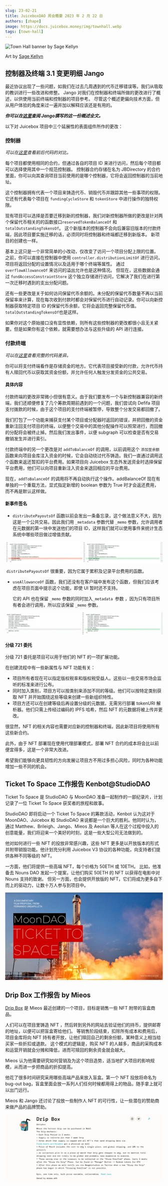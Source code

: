 ```yaml
---
slug: 23-02-21
title: JuiceboxDAO 周会概要 2023 年 2 月 22 日
authors: [zhape]
image: https://docs.juicebox.money/img/townhall.webp
tags: [town-hall]
---
```


![Town Hall banner by Sage Kellyn](https://docs.juicebox.money/img/townhall.webp)

Art by [Sage Kellyn](https://twitter.com/SageKellyn)

## 控制器及终端 3.1 变更明细   Jango

最近协议出现了一些问题，如我们在过去几周遇到的代币迁移错误等。我们从吸取的教训进行一些改进和修整。 Jango 对我们在控制器和终端所做的更改进行了概述，以供使用当前终端和控制器的项目参考。 尽管这个概述更偏向技术方面，但从用户体验的角度来过一遍并加以解释应该还是有用的。

***你可以在[这里](https://juicebox.notion.site/e940e45c08774388bdd31b21f38e4f30#b728fd6e3e734d5aad35dd636c401ec6)查阅 Jango撰写的这一份概述全文。***

以下对 Juicebox 项目中三个延展性的表面组件所作的更改：

### 控制器

*可以在[这里](https://www.diffchecker.com/bEuD9b4b/)查看前后代码的对比。*

每个项目都使用相同的合约，但通过各自的项目 ID 来进行访问，然后每个项目都可以选择使用其中一个规范控制器。 控制器合约存储在名为 JBDirectory 的合约里面，你可以向其查询项目当前使用的是哪个控制器，它将会返回控制器的当前地址。

这个控制器拥有代表一个项目来铸造代币、销毁代币并跟踪其他一些事项的权限。 它还有代表每个项目在 `fundingCycleStore` 和 `tokenStore` 中进行操作的独特权限。

现有项目可以选择是否要迁移到新的控制器，我们对新控制器所做的更改是针对两个保留代币相关的的函数接口`reservedTokenBalanceOf` 和 `totalOutstandingTokensOf`。 这个新版本的控制器不会向后兼容旧版本的付款终端，因此项目要实施迁移的话，必须同时将控制器和终端都迁移到新版本。 新项目的创建也一样。

基本上这只是一个非常简单的小改动，仅改变了访问一个项目分配上限的位置。 之前，你可以直接在控制器中使用 `controller.distributionLimitOf` 进行访问，项目将返回分配的设置情况以及适用于哪个终端等属性。 通过 `overflowAllowanceOf` 来访问的溢出允许也是这种情况。 但现在，这些数据会通过 `fundAccessConstraintStore` 这个独立存储进行访问，它解决了我们在进行第一次迁移时遇到的支出分配问题。

还有一些更改是关于如何访问保留代币余额的。未分配的保留代币数量不再以当前保留率来计算，现在每次收到付款时都会对保留代币进行自动记录。你可以向新控制器获取特定项目 ID 的保留代币余额，它将会返回完整保留代币值。`totalOutstandingTokensOf`也是这样。

如果你对这个原始接口没有显性依赖，则所有这些控制器的更改都很小且无关紧要。但是如果你有这个依赖，就需要想办法与这些升级的 API 进行连接。

### 付款终端

*可以在[这里](https://www.diffchecker.com/7Zf5CnrL/)查看完整的代码差异。*

你可以将支付终端看作是存储资金的地方。它代表项目接受新的付款，允许代币持有人赎回代币以获取其资金份额，并允许任何人触发分发资金的公共交易。

#### 具体内容

付款终端的更改非常微小但很有意义。由于我们要发布一个与新控制器兼容的新终端，我们还顺便修复了几个筹款周期前遇到的一个问题，我们尝试向 Defifa 项目支付拨款的时候，由于这个项目的支付终端被暂停，导致整个分发交易都回撤了。

我们打包了一个功能来捕获支付某个项目或分配器时返回的错误，并把回撤的资金重新注回支付项目的终端，以便整个交易中的其他分配操作可以照常进行，而回撤的分配将会被终止掉。然后我们发出事件，以便 subgraph 可以检查是否有交易撤销发生并进行索引。

付款终端中的另一个更改是对 `addToBalanceOf` 的调用，以前调用这个 `添加至余额` 函数来向项目金库注入资金的时候，它会自动绕过代币铸造。我们一直通过调用这个函数来返还暂扣的平台费用。如果项目向 Juicebox 生态外发送资金时选择保留平台费用，他们可以向项目重新注入资金来退回相应的平台费用。

现在，`addToBalanceOf` 的调用将不再自动执行这个操作。addBalanceOf 现在有单独的一个重载方法，显式指定新增的 boolean 参数为 True 时才会返还费用，而不再是默认这样做。



#### 新事件签名

- `distributePayoutsOf` 函数以前会发出一条备忘录，这个做法意义不大，因为这是一个公共交易。因此我们用 `_metadata` 参数代替 `_memo` 参数，允许调用者在元数据的第一块中发送他们的项目 ID，这样我们就可以使用事件来统计生态系统中哪些项目做过增值贡献。

![the distributePayoutsOf function](distributepayoutsof.webp)

​          `distributePayoutsOf` 很重要，因为它属于累积及记录平台费用的函数。

- `useAllowanceOf` 函数，我们还没有在客户端中发布这个函数，但我们应该考虑在项目页面中提示这个功能，即使 UI 暂时还不支持。

  它的 API 也在保留 `_memo` 参数的同时加入`_metadata `参数 ，因为只有项目所有者会进行调用，所以应该保留 `_memo` 参数。

![the useAllowanceOf function](useallowanceof.webp)

####  分级 721 委托

分级 721 委托是项目可以用于他们的 NFT 的一项扩展功能。

在创建流程中有一些新属性与 NFT 功能有关：

- 项目所有者现在可以指定版权税率和版权税受益人。这些以一些交易市场会监听的标准来进行公布。
- 同时加入类别，项目方可以按类别来添加不同的等级。他们可以按特定类别获取 NFT 并开始围绕这些等级来创建一些新组织特性。
- 项目方还可以在创建等级后再设置分级的元数据，无需另行部署 tokenURI 解析器。他们只需上传经过编码的 IPFS 哈希，然后 NFT 的元数据将被上传并更改。

很显然，NFT 的相关内容也需要对应新的控制器和终端，因此新项目将使用所有这些新合约。

此外，由于 NFT 部署现在使用代理部署模式，部署 NFT 合约的成本将会比以前便宜得多，这是一个非常大改进。



希望我们能够向更具韧性的方向发展让项目方不用过多担心风险，同时为各种功能增加一些不同的机会。

## Ticket To Space 工作报告  Kenbot@StudioDAO

Ticket To Space 是 StudioDAO 与 MoonDAO 准备一起制作的一部纪录片，计划记录了一位 Ticket To Space 获奖者的旅程和故事。

StudioDAO 即将启动一个 Ticket To Space 的筹款活动，Kenbot 认为这对于 MoonDAO、Juicebox 和 StudioDAO 来说都是一个巨大的胜利。他同时认为，通过 Matthew、Brileigh、Jango、Mieos 及 Aeolian 等人在这个过程中投入的创意能量，我们将迎来一个美好的时刻，这是一些大型公司无法做到的。

他对如何进行一些 NFT 的投放非常感兴趣，这些 NFT 更多是以开放版本的形式并附带销毁功能。他计划充分利用 Juicebox V3 协议的各种功能，向支持者们提供各种不同等级的 NFT。

一方面，他们将提供一些高端 NFT，每个价格为 50ETH 或 10ETH。 比如，他准备去 Nouns DAO 发起一个提案，让他们购买 50ETH 的 NFT 以获得在电影中对 Nouns 支持的致谢。 但另一方面，也会提供开放版的 NFT，它们将成为更多自下而上的驱动力，让数十万人参与到项目中。

![Ticket To Space documentary proposal in MoonDAO](ticket_to_space.webp)

## Drip Box 工作报告 by Mieos

[Drip Box](https://juicebox.money/@dripbox) 是 Mieos 最近创建的一个项目，目标是销售一些 NFT 附带的盲盒商品。

人们可以在项目里铸造 NFT ，然后转到另外的网站去验证他们的持币，提供邮寄的地址，以便可以把盲盒寄给他们。 等销售阶段结束，扣除所有成本和费用后，项目金库将向 NFT 持有者开放，让他们赎回自己的剩余份额，某种意义上相当给买家一些折扣或退款。 这个模式的逻辑是，购买 NFT 的人越多，商品的采购成本和运营开销就会分摊和降低，进而可赎回的剩余资金就会越大。

Mieos 认为他需要研究如何营销及为这个项目造势，适当地扩大项目的影响规模，从而进一步把商品的折扣提高。

他花了很多时间研究采用哪些高端产品来放入盲盒。第一个 NFT 投放将命名为 bug-out bag，盲盒里面会放一系列人们任何时候都用得上的物品，随手拿上就可以出门远行。

Mieos 和 Jango 还讨论了投放一些制作人 NFT 的可行性，让一些潜在的赞助商来做产品的品牌赞助。

![The project of Drip Box](project_dripbox.webp)
